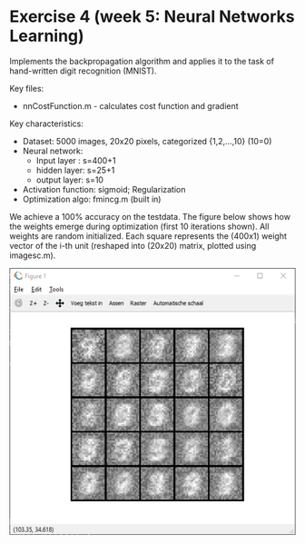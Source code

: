# Exercise 4 (week 5: Neural Networks Learning)

Implements the backpropagation algorithm and applies it to the task of hand-written digit recognition (MNIST).

Key files:
* nnCostFunction.m - calculates cost function and gradient

Key characteristics:
* Dataset: 5000 images, 20x20 pixels, categorized {1,2,...,10} (10=0)
* Neural network: 
  * Input layer : s=400+1
  * hidden layer: s=25+1
  * output layer: s=10
* Activation function: sigmoid; Regularization
* Optimization algo: fmincg.m (built in)

We achieve a 100% accuracy on the testdata. The figure below shows how the weights emerge during optimization (first 10 iterations shown). All weights are random initialized. Each square represents the (400x1) weight vector of the i-th unit (reshaped into (20x20) matrix, plotted using imagesc.m).

![NN training demo](NN_training.gif)
